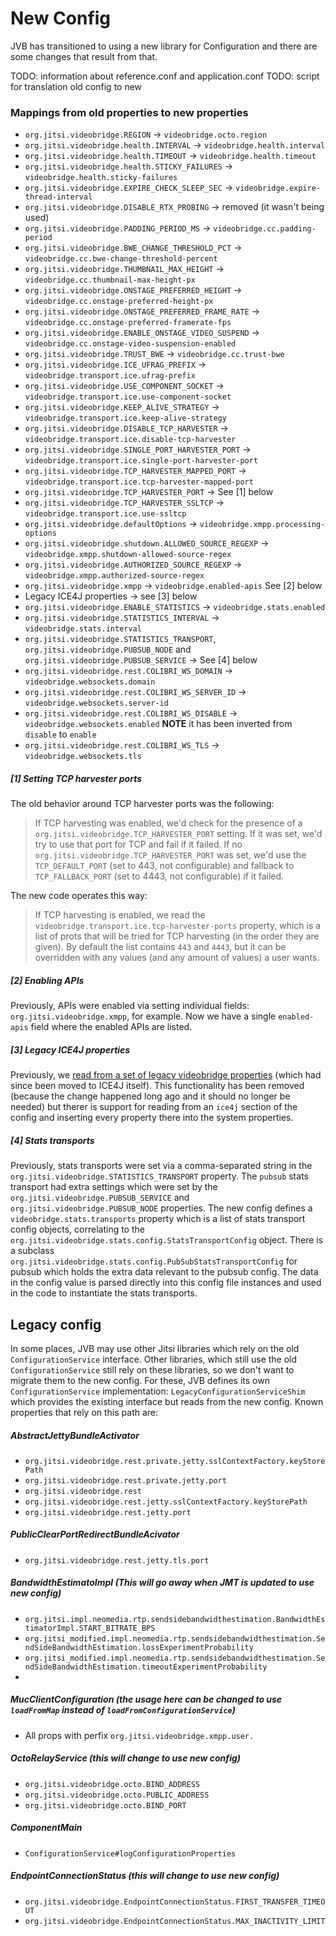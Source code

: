 # New Config
JVB has transitioned to using a new library for Configuration and there are some changes that result from that.

TODO: information about reference.conf and application.conf
TODO: script for translation old config to new


###  Mappings from old properties to new properties
* `org.jitsi.videobridge.REGION` -> `videobridge.octo.region`
* `org.jitsi.videobridge.health.INTERVAL` -> `videobridge.health.interval`
* `org.jitsi.videobridge.health.TIMEOUT` -> `videobridge.health.timeout`
* `org.jitsi.videobridge.health.STICKY_FAILURES` -> `videobridge.health.sticky-failures`
* `org.jitsi.videobridge.EXPIRE_CHECK_SLEEP_SEC` -> `videobridge.expire-thread-interval`
* `org.jitsi.videobridge.DISABLE_RTX_PROBING` -> removed (it wasn't being used)
* `org.jitsi.videobridge.PADDING_PERIOD_MS` -> `videobridge.cc.padding-period`
* `org.jitsi.videobridge.BWE_CHANGE_THRESHOLD_PCT` -> `videobridge.cc.bwe-change-threshold-percent`
* `org.jitsi.videobridge.THUMBNAIL_MAX_HEIGHT` -> `videobridge.cc.thumbnail-max-height-px`
* `org.jitsi.videobridge.ONSTAGE_PREFERRED_HEIGHT` -> `videobridge.cc.onstage-preferred-height-px`
* `org.jitsi.videobridge.ONSTAGE_PREFERRED_FRAME_RATE` -> `videobridge.cc.onstage-preferred-framerate-fps`
* `org.jitsi.videobridge.ENABLE_ONSTAGE_VIDEO_SUSPEND` -> `videobridge.cc.onstage-video-suspension-enabled`
* `org.jitsi.videobridge.TRUST_BWE` -> `videobridge.cc.trust-bwe`
* `org.jitsi.videobridge.ICE_UFRAG_PREFIX` -> `videobridge.transport.ice.ufrag-prefix`
* `org.jitsi.videobridge.USE_COMPONENT_SOCKET` -> `videobridge.transport.ice.use-component-socket`
* `org.jitsi.videobridge.KEEP_ALIVE_STRATEGY` -> `videobridge.transport.ice.keep-alive-strategy`
* `org.jitsi.videobridge.DISABLE_TCP_HARVESTER` -> `videobridge.transport.ice.disable-tcp-harvester`
* `org.jitsi.videobridge.SINGLE_PORT_HARVESTER_PORT` -> `videobridge.transport.ice.single-port-harvester-port`
* `org.jitsi.videobridge.TCP_HARVESTER_MAPPED_PORT` -> `videobridge.transport.ice.tcp-harvester-mapped-port`
* `org.jitsi.videobridge.TCP_HARVESTER_PORT` -> See [1] below
* `org.jitsi.videobridge.TCP_HARVESTER_SSLTCP` ->  `videobridge.transport.ice.use-ssltcp`
* `org.jitsi.videobridge.defaultOptions` -> `videobridge.xmpp.processing-options`
* `org.jitsi.videobridge.shutdown.ALLOWED_SOURCE_REGEXP` -> `videobridge.xmpp.shutdown-allowed-source-regex`
* `org.jitsi.videobridge.AUTHORIZED_SOURCE_REGEXP` -> `videobridge.xmpp.authorized-source-regex`
* `org.jitsi.videobridge.xmpp` -> `videobridge.enabled-apis`  See [2] below
* Legacy ICE4J properties -> see [3] below
* `org.jitsi.videobridge.ENABLE_STATISTICS` -> `videobridge.stats.enabled`
* `org.jitsi.videobridge.STATISTICS_INTERVAL` -> `videobridge.stats.interval`
* `org.jitsi.videobridge.STATISTICS_TRANSPORT`, `org.jitsi.videobridge.PUBSUB_NODE` and `org.jitsi.videobridge.PUBSUB_SERVICE` -> See [4] below
* `org.jitsi.videobridge.rest.COLIBRI_WS_DOMAIN` -> `videobridge.websockets.domain`
* `org.jitsi.videobridge.rest.COLIBRI_WS_SERVER_ID` -> `videobridge.websockets.server-id`
* `org.jitsi.videobridge.rest.COLIBRI_WS_DISABLE` -> `videobridge.websockets.enabled` **NOTE** it has been inverted from `disable` to `enable`
* `org.jitsi.videobridge.rest.COLIBRI_WS_TLS` -> `videobridge.websockets.tls`


##### [1] Setting TCP harvester ports
The old behavior around TCP harvester ports was the following:

>If TCP harvesting was enabled, we'd check for the presence of a `org.jitsi.videobridge.TCP_HARVESTER_PORT` setting.  If it was set, we'd try to use that port for TCP and fail if it failed. If no `org.jitsi.videobridge.TCP_HARVESTER_PORT` was set, we'd use the `TCP_DEFAULT_PORT` (set to 443, not configurable) and fallback to `TCP_FALLBACK_PORT`  (set to 4443, not configurable) if it failed.

The new code operates this way:

>If TCP harvesting is enabled, we read the `videobridge.transport.ice.tcp-harvester-ports` property, which is a list of prots that will be tried for TCP harvesting (in the order they are given). By default the list contains `443` and `4443`, but it can be overridden with any values (and any amount of values) a user wants.

##### [2] Enabling APIs
Previously, APIs were enabled via setting individual fields: `org.jitsi.videobridge.xmpp`, for example.  Now we have a single `enabled-apis` field where the enabled APIs are listed.

##### [3] Legacy ICE4J properties
Previously, we [read from a set of legacy videobridge properties](https://github.com/jitsi/jitsi-videobridge/blob/6afe06c99f2e4046bff409e6bb80631330b26a32/src/main/java/org/jitsi/videobridge/Videobridge.java#L979-L1018) (which had since been moved to ICE4J itself).  This functionality has been removed (because the change happened long ago and it should no longer be needed) but therer is support for reading from an `ice4j` section of the config and inserting every property there into the system properties.

##### [4] Stats transports
Previously, stats transports were set via a comma-separated string in the `org.jitsi.videobridge.STATISTICS_TRANSPORT` property.  The `pubsub` stats transport had extra settings which were set by the `org.jitsi.videobridge.PUBSUB_SERVICE` and `org.jitsi.videobridge.PUBSUB_NODE` properties.  The new config defines a `videobridge.stats.transports` property which is a list of stats transport config objects, correlating to the `org.jitsi.videobridge.stats.config.StatsTransportConfig` object.  There is a subclass `org.jitsi.videobridge.stats.config.PubSubStatsTransportConfig` for pubsub which holds the extra data relevant to the pubsub config.  The data in the config value is parsed directly into this config file instances and used in the code to instantiate the stats transports.

## Legacy config
In some places, JVB may use other Jitsi libraries which rely on the old `ConfigurationService` interface.  Other libraries, which still use the old `ConfigurationService` still rely on these libraries, so we don't want to migrate them to the new config.  For these, JVB defines its own `ConfigurationService` implementation: `LegacyConfigurationServiceShim` which provides the existing interface but reads from the new config.  Known properties that rely on this path are:

##### AbstractJettyBundleActivator
* `org.jitsi.videobridge.rest.private.jetty.sslContextFactory.keyStorePath`
* `org.jitsi.videobridge.rest.private.jetty.port`
* `org.jitsi.videobridge.rest`
* `org.jitsi.videobridge.rest.jetty.sslContextFactory.keyStorePath`
* `org.jitsi.videobridge.rest.jetty.port`

##### PublicClearPortRedirectBundleAcivator
* `org.jitsi.videobridge.rest.jetty.tls.port`

##### BandwidthEstimatoImpl (This will go away when JMT is updated to use new config)
* `org.jitsi.impl.neomedia.rtp.sendsidebandwidthestimation.BandwidthEstimatorImpl.START_BITRATE_BPS`
* `org.jitsi_modified.impl.neomedia.rtp.sendsidebandwidthestimation.SendSideBandwidthEstimation.lossExperimentProbability`
* `org.jitsi_modified.impl.neomedia.rtp.sendsidebandwidthestimation.SendSideBandwidthEstimation.timeoutExperimentProbability`
*

##### MucClientConfiguration (the usage here can be changed to use `loadFromMap` instead of `loadFromConfigurationService`)
* All props with perfix `org.jitsi.videobridge.xmpp.user.`

##### OctoRelayService (this will change to use new config)
* `org.jitsi.videobridge.octo.BIND_ADDRESS`
* `org.jitsi.videobridge.octo.PUBLIC_ADDRESS`
* `org.jitsi.videobridge.octo.BIND_PORT`

##### ComponentMain
* `ConfigurationService#logConfigurationProperties`

##### EndpointConnectionStatus (this will change to use new config)
* `org.jitsi.videobridge.EndpointConnectionStatus.FIRST_TRANSFER_TIMEOUT`
* `org.jitsi.videobridge.EndpointConnectionStatus.MAX_INACTIVITY_LIMIT`
